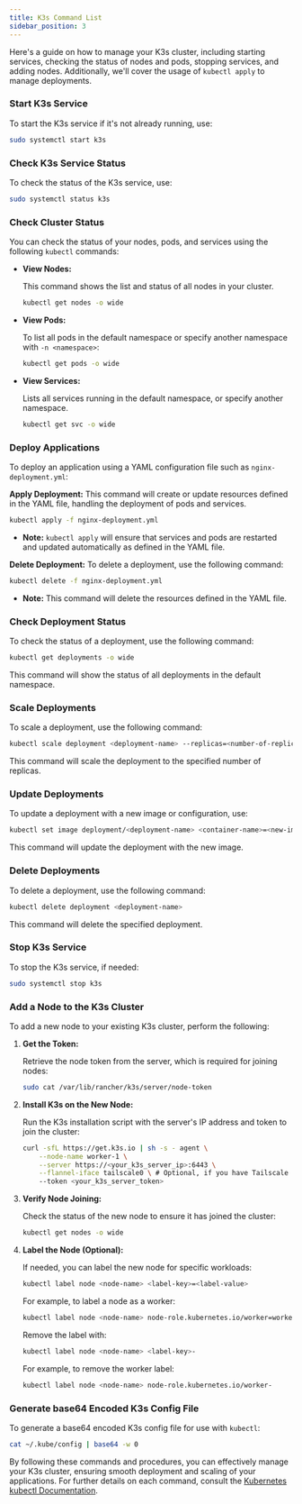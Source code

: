 ```yaml
---
title: K3s Command List
sidebar_position: 3
---
```


Here's a guide on how to manage your K3s cluster, including starting services, checking the status of nodes and pods, stopping services, and adding nodes. Additionally, we'll cover the usage of `kubectl apply` to manage deployments.

### Start K3s Service

To start the K3s service if it's not already running, use:

```bash
sudo systemctl start k3s
```

### Check K3s Service Status

To check the status of the K3s service, use:

```bash
sudo systemctl status k3s
```

### Check Cluster Status

You can check the status of your nodes, pods, and services using the following `kubectl` commands:

- **View Nodes:**

    This command shows the list and status of all nodes in your cluster.

    ```bash
    kubectl get nodes -o wide
    ```

- **View Pods:**

    To list all pods in the default namespace or specify another namespace with `-n <namespace>`:

    ```bash
    kubectl get pods -o wide
    ```

- **View Services:**

    Lists all services running in the default namespace, or specify another namespace.

    ```bash
    kubectl get svc -o wide
    ```

### Deploy Applications

To deploy an application using a YAML configuration file such as `nginx-deployment.yml`:

**Apply Deployment:**
This command will create or update resources defined in the YAML file, handling the deployment of pods and services.

```bash
kubectl apply -f nginx-deployment.yml
```

- **Note:** `kubectl apply` will ensure that services and pods are restarted and updated automatically as defined in the YAML file.

**Delete Deployment:**
To delete a deployment, use the following command:

```bash
kubectl delete -f nginx-deployment.yml
```

- **Note:** This command will delete the resources defined in the YAML file.

### Check Deployment Status

To check the status of a deployment, use the following command:

```bash
kubectl get deployments -o wide
```

This command will show the status of all deployments in the default namespace.

### Scale Deployments

To scale a deployment, use the following command:

```bash
kubectl scale deployment <deployment-name> --replicas=<number-of-replicas>
```

This command will scale the deployment to the specified number of replicas.

### Update Deployments

To update a deployment with a new image or configuration, use:

```bash
kubectl set image deployment/<deployment-name> <container-name>=<new-image>
```

This command will update the deployment with the new image.

### Delete Deployments

To delete a deployment, use the following command:

```bash
kubectl delete deployment <deployment-name>
```

This command will delete the specified deployment.

### Stop K3s Service

To stop the K3s service, if needed:

```bash
sudo systemctl stop k3s
```

### Add a Node to the K3s Cluster

To add a new node to your existing K3s cluster, perform the following:

1. **Get the Token:**

    Retrieve the node token from the server, which is required for joining nodes:

    ```bash
    sudo cat /var/lib/rancher/k3s/server/node-token
    ```

2. **Install K3s on the New Node:**

    Run the K3s installation script with the server's IP address and token to join the cluster:

    ```bash
    curl -sfL https://get.k3s.io | sh -s - agent \
        --node-name worker-1 \
        --server https://<your_k3s_server_ip>:6443 \
        --flannel-iface tailscale0 \ # Optional, if you have Tailscale installed and want to use it for pod networking
        --token <your_k3s_server_token>
    ```

3. **Verify Node Joining:**

    Check the status of the new node to ensure it has joined the cluster:

    ```bash
    kubectl get nodes -o wide
    ```

4. **Label the Node (Optional):**

    If needed, you can label the new node for specific workloads:

    ```bash
    kubectl label node <node-name> <label-key>=<label-value>
    ```

    For example, to label a node as a worker:

    ```bash
    kubectl label node <node-name> node-role.kubernetes.io/worker=worker
    ```

    Remove the label with:

    ```bash
    kubectl label node <node-name> <label-key>-
    ```

    For example, to remove the worker label:

    ```bash
    kubectl label node <node-name> node-role.kubernetes.io/worker-
    ```

### Generate base64 Encoded K3s Config File

To generate a base64 encoded K3s config file for use with `kubectl`:

```bash
cat ~/.kube/config | base64 -w 0
```

By following these commands and procedures, you can effectively manage your K3s cluster, ensuring smooth deployment and scaling of your applications. For further details on each command, consult the [Kubernetes kubectl Documentation](https://kubernetes.io/docs/reference/kubectl/).
